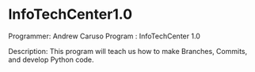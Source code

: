 # InfoTechCenter1.0

Programmer: Andrew Caruso
Program : InfoTechCenter 1.0

Description: This program will teach us how to make Branches, Commits, and develop Python code.
